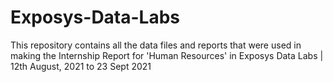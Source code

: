 # Exposys-Data-Labs
This repository contains all the data files and reports that were used in making the Internship Report for 'Human Resources' in Exposys Data Labs | 12th August, 2021 to 23 Sept 2021
